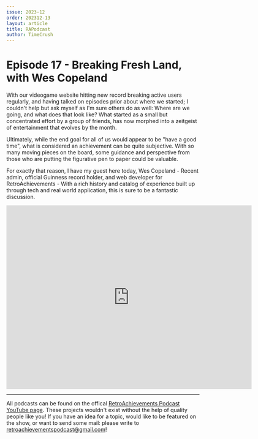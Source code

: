 ```yaml
---
issue: 2023-12
order: 202312-13
layout: article
title: RAPodcast
author: TimeCrush
---
```


# Episode 17 - Breaking Fresh Land, with Wes Copeland

With our videogame website hitting new record breaking active users regularly, and having talked on episodes prior about where we started; I couldn't help but ask myself as I'm sure others do as well: Where are we going, and what does that look like? What started as a small but concentrated effort by a group of friends, has now morphed into a zeitgeist of entertainment that evolves by the month. 

Ultimately, while the end goal for all of us would appear to be "have a good time", what is considered an achievement can be quite subjective. With so many moving pieces on the board, some guidance and perspective from those who are putting the figurative pen to paper could be valuable.

For exactly that reason, I have my guest here today, Wes Copeland - Recent admin, official Guinness record holder, and web developer for RetroAchievements - With a rich history and catalog of experience built up through tech and real world application, this is sure to be a fantastic discussion.

<p align="center">
    <iframe
        width="640"
        height="480"
        src="https://www.youtube.com/embed/Hsrl-T9uiHs"
        frameborder="0"
        allow="autoplay; encrypted-media"
        allowfullscreen
    >
    </iframe>
</p>

---

All podcasts can be found on the offical [RetroAchievements Podcast YouTube page](https://www.youtube.com/channel/UCI8xnJhIZ2RDf9SEoAx2jFQ). These projects wouldn't exist without the help of quality people like you! If you have an idea for a topic, would like to be featured on the show, or want to send some mail: please write to retroachievementspodcast@gmail.com!